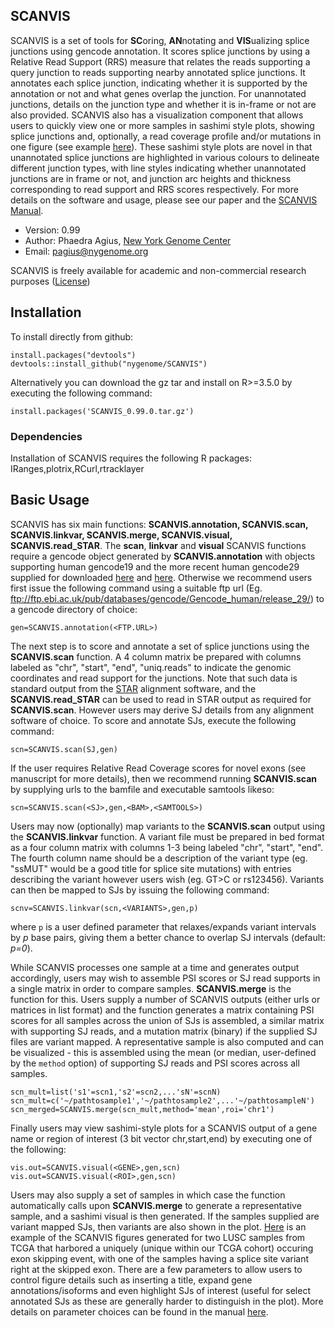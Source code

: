## SCANVIS

SCANVIS is a set of tools for **SC**oring, **AN**notating and **VIS**ualizing splice junctions using gencode annotation. It scores splice junctions by using a Relative Read Support (RRS) measure that relates the reads supporting a query junction to reads supporting nearby annotated splice junctions. It annotates each splice junction, indicating whether it is supported by the annotation or not and what genes overlap the junction. For unannotated junctions, details on the junction type and whether it is in-frame or not are also provided. SCANVIS also has a visualization component that allows users to quickly view one or more samples in sashimi style plots, showing splice junctions and, optionally, a read coverage profile and/or mutations in one figure (see example [here](PPA2.LUSC.exon_skip.pdf)). These sashimi style plots are novel in that unannotated splice junctions are highlighted in various colours to delineate different junction types, with line styles indicating whether unannotated junctions are in frame or not, and junction arc heights and thickness corresponding to read support and RRS scores respectively. For more details on the software and usage, please see our paper and the [SCANVIS Manual](SCANVIS-manual.pdf).

* Version: 0.99
* Author: Phaedra Agius, [New York Genome Center](https://www.nygenome.org)
* Email:  <pagius@nygenome.org> 

SCANVIS is freely available for academic and non-commercial research purposes ([License](License.txt))


## Installation

To install directly from github:

`install.packages("devtools")`  
`devtools::install_github("nygenome/SCANVIS")`

Alternatively you can download the gz tar and install on R>=3.5.0 by executing the following command:

`install.packages('SCANVIS_0.99.0.tar.gz')`

### Dependencies
Installation of SCANVIS requires the following R packages: IRanges,plotrix,RCurl,rtracklayer

## Basic Usage

SCANVIS has six main functions: **SCANVIS.annotation, SCANVIS.scan, SCANVIS.linkvar, SCANVIS.merge, SCANVIS.visual, SCANVIS.read_STAR**.
The **scan**, **linkvar** and **visual** SCANVIS functions require a gencode object generated by **SCANVIS.annotation** with objects supporting human gencode19 and the more recent human gencode29 supplied for downloaded [here](gencode19.scanvis) and [here](gencode29.scanvis). Otherwise we recommend users first issue the following command using a suitable ftp url (Eg. ftp://ftp.ebi.ac.uk/pub/databases/gencode/Gencode_human/release_29/) to a gencode directory of choice:

`gen=SCANVIS.annotation(<FTP.URL>)`

The next step is to score and annotate a set of splice junctions using the **SCANVIS.scan** function. A <SJ> 4 column matrix be prepared with columns labeled as "chr", "start", "end", "uniq.reads" to indicate the genomic coordinates and read support for the junctions. Note that such data is standard output from the [STAR](https://www.ncbi.nlm.nih.gov/pmc/articles/PMC4631051/) alignment software, and the **SCANVIS.read_STAR** can be used to read in STAR output as required for **SCANVIS.scan**. However users may derive SJ details from any alignment software of choice. To score and annotate SJs, execute the following command:

`scn=SCANVIS.scan(SJ,gen)`

If the user requires Relative Read Coverage scores for novel exons (see manuscript for more details), then we recommend running **SCANVIS.scan** by supplying urls to the bamfile and executable samtools likeso:

`scn=SCANVIS.scan(<SJ>,gen,<BAM>,<SAMTOOLS>)`

Users may now (optionally) map variants to the **SCANVIS.scan** output using the **SCANVIS.linkvar** function. A variant file <VARIANTS> must be prepared in bed format as a four column matrix with columns 1-3 being labeled "chr", "start", "end". The fourth column name should be a description of the variant type (eg. "ssMUT" would be a good title for splice site mutations) with entries describing the variant however users wish (eg. GT>C or rs123456). Variants can then be mapped to SJs by issuing the following command:

`scnv=SCANVIS.linkvar(scn,<VARIANTS>,gen,p)`

where `p` is a user defined parameter that relaxes/expands variant intervals by *p* base pairs, giving them a better chance
to overlap SJ intervals (default: *p=0*).

While SCANVIS processes one sample at a time and generates output accordingly, users may wish to assemble PSI scores or SJ read supports in a single matrix in order to compare samples. **SCANVIS.merge** is the function for this. Users supply a number of SCANVIS outputs (either urls or matrices in list format) and the function generates a matrix containing PSI scores for all samples across the union of SJs is assembled, a similar matrix with supporting SJ reads, and a mutation matrix (binary) if the supplied SJ files are variant mapped. A representative sample is also computed and can be visualized - this is assembled using the mean (or median, user-defined by the `method` option) of supporting SJ reads and PSI scores across all samples.

`scn_mult=list('s1'=scn1,'s2'=scn2,...'sN'=scnN)`  
`scn_mult=c('~/pathtosample1','~/pathtosample2',...'~/pathtosampleN')`  
`scn_merged=SCANVIS.merge(scn_mult,method='mean',roi='chr1')`

Finally users may view sashimi-style plots for a SCANVIS output of a gene name <GENE> or region of interest <ROI> (3 bit vector chr,start,end) by executing one of the following:

`vis.out=SCANVIS.visual(<GENE>,gen,scn)`  
`vis.out=SCANVIS.visual(<ROI>,gen,scn)`

Users may also supply a set of samples in which case the function automatically calls upon **SCANVIS.merge** to generate a representative sample, and a sashimi visual is then generated. If the samples supplied are variant mapped SJs, then variants are also shown in the plot. [Here](PPA2.LUSC.exon_skip.pdf) is an example of the SCANVIS figures generated for two LUSC samples from TCGA that harbored a uniquely (unique within our TCGA cohort) occuring exon skipping event, with one of the samples having a splice site variant right at the skipped exon. 
There are a few parameters to allow users to control figure details such as inserting a title, expand gene annotations/isoforms and even highlight SJs of interest (useful for select annotated SJs as these are generally harder to distinguish in the plot). More details on parameter choices can be found in the manual [here](SCANVIS-manual.pdf). 
